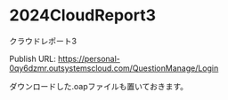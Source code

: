 # 2024CloudReport3
クラウドレポート3


Publish URL: https://personal-0qy6dzmr.outsystemscloud.com/QuestionManage/Login

ダウンロードした.oapファイルも置いておきます。
